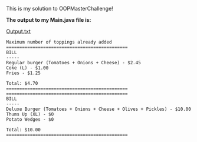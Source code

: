 This is my solution to OOPMasterChallenge!

**The output to my Main.java file is:**

[Output.txt](https://github.com/user-attachments/files/15982516/Output.txt)

```
Maximum number of toppings already added
==============================================
BILL
-----
Regular burger (Tomatoes + Onions + Cheese) - $2.45
Coke (L) - $1.00
Fries - $1.25

Total: $4.70
==============================================
==============================================
BILL
-----
Deluxe Burger (Tomatoes + Onions + Cheese + Olives + Pickles) - $10.00
Thums Up (XL) - $0
Potato Wedges - $0

Total: $10.00
==============================================
```
